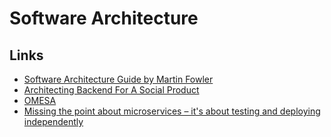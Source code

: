 
# Software Architecture

## Links

- [Software Architecture Guide by Martin Fowler](https://martinfowler.com/architecture/?_lrsc=712fe591-2911-4a41-b282-a68ee75fe54a)
- [Architecting Backend For A Social Product](http://highscalability.com/blog/2015/7/22/architecting-backend-for-a-social-product.html)
- [OMESA](https://github.com/omesagroup/omesa/blob/master/index.md)
- [Missing the point about microservices – it's about testing and deploying independently](https://erikbern.com/2018/06/04/missing-the-point-about-microservices.html)
